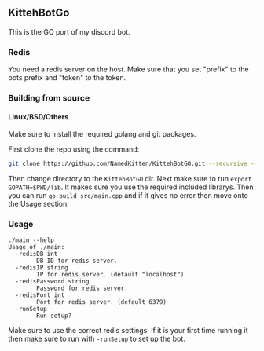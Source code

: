 ## KittehBotGo

This is the GO port of my discord bot.

### Redis

You need a redis server on the host.
Make sure that you set "prefix" to the bots prefix and "token" to the token.

### Building from source

#### Linux/BSD/Others

Make sure to install the required golang and git packages.

First clone the repo using the command:

```sh
git clone https://github.com/NamedKitten/KittehBotGO.git --recursive --recurse-submodules
```

Then change directory to the `KittehBotGO` dir.
Next make sure to run `export GOPATH=$PWD/lib`.
It makes sure you use the required included librarys.
Then you can run `go build src/main.cpp` and if it gives no error then move onto the Usage section.


### Usage

```
./main --help
Usage of ./main:
  -redisDB int
    	DB ID for redis server.
  -redisIP string
    	IP for redis server. (default "localhost")
  -redisPassword string
    	Password for redis server.
  -redisPort int
    	Port for redis server. (default 6379)
  -runSetup
    	Run setup?
```

Make sure to use the correct redis settings.
If it is your first time running it then make sure to run with `-runSetup` to set up the bot.
